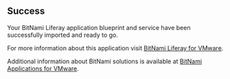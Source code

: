 [BitNami Applications for VMware]: http://bitnami.org/vmware "BitNami Applications for VMware"
[BitNami Liferay for VMware]: http://bitnami.org/vmware/liferay "BitNami Liferay for VMware"


## Success
Your BitNami Liferay application blueprint and service have been successfully imported and ready to go.

For more information about this application visit [BitNami Liferay for VMware].

Additional information about BitNami solutions is available at [BitNami Applications for VMware].

